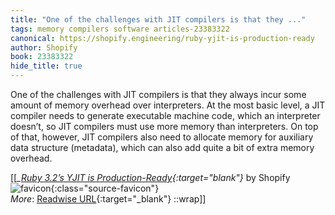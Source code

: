 ```yaml
---
title: "One of the challenges with JIT compilers is that they ..."
tags: memory compilers software articles-23383322
canonical: https://shopify.engineering/ruby-yjit-is-production-ready
author: Shopify
book: 23383322
hide_title: true
---
```


One of the challenges with JIT compilers is that they always incur some amount of memory overhead over interpreters. At the most basic level, a JIT compiler needs to generate executable machine code, which an interpreter doesn’t, so JIT compilers must use more memory than interpreters. On top of that, however, JIT compilers also need to allocate memory for auxiliary data structure (metadata), which can also add quite a bit of extra memory overhead.


[[<cite>_[Ruby 3.2’s YJIT is Production-Ready](https://shopify.engineering/ruby-yjit-is-production-ready){:target="_blank"}_</cite> by Shopify ![favicon](https://s2.googleusercontent.com/s2/favicons?domain=shopify.engineering){:class="source-favicon"}<br>
_More_: [Readwise URL](https://readwise.io/open/458555969){:target="_blank"}
::wrap]]